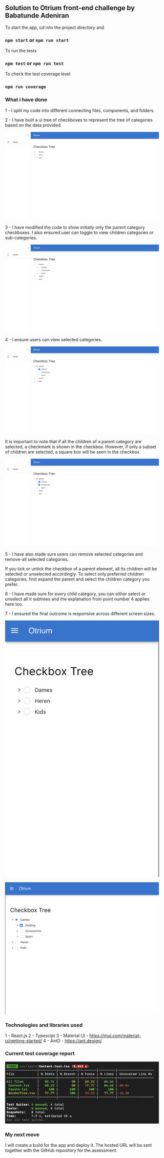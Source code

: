 ## Solution to Otrium front-end challenge by Babatunde Adeniran

To start the app, cd into the project directory and
### `npm start` or `npm run start`

To run the tests
### `npm test` or `npm run test`

To check the test coverage level
### `npm run coverage`

### What i have done
1 - I split my code into different connecting files, components, and folders. 

2 - I have built a ui tree of checkboxes to represent the tree of categories based on the data provided.

![Alt text](image.png)

3 - I have modified the code to show initially only the parent category checkboxes. I also ensured user can toggle to view children categories or sub-categories.

![Alt text](image-1.png)

4 - I ensure users can view selected categories. 

![Alt text](image-2.png)

It is important to note that if all the children of a parent category are selected, a checkmark is shown in the checkbox. However, if only a subset of children are selected, a square box will be seen in the checkbox. 

![Alt text](image-3.png)

5 - I have also made sure users can remove selected categories and remove-all selected categories.

If you tick or untick the checkbox of a parent element, all its children will be selected or unselected accordingly. To select only preferred children categories, first expand the parent and select the children category you prefer.


6 - I have made sure for every child category, you can either select or unselect all it subtrees and the explanation from point number 4 applies here too. 

7 - I ensured the final outcome is responsive across different screen sizes.

![Alt text](image-5.png)

![Alt text](image-6.png)


### Technologies and libraries used
1 - React.js
2 - Typescipt
3 - Material UI - https://mui.com/material-ui/getting-started/
4 - AntD - https://ant.design/

### Current test coverage report
![Alt text](image-4.png)

### My next move
I will create a build for the app and deploy it. The hosted URL will be sent together with the GitHub repository for the assessment. 